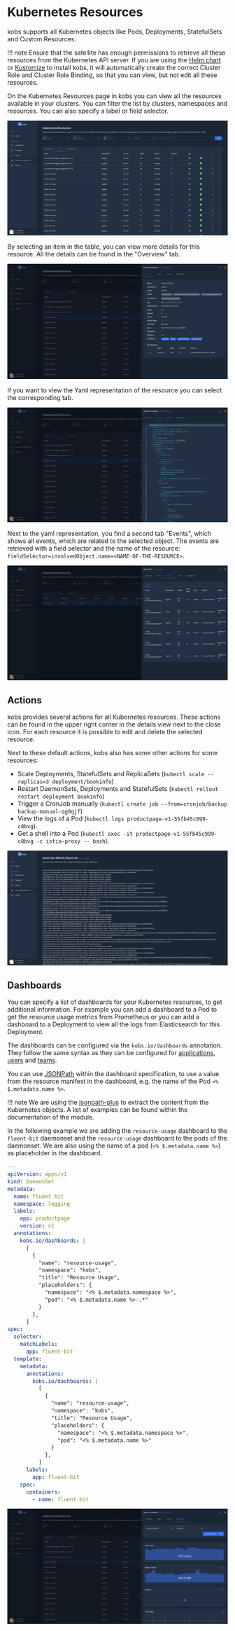 # Kubernetes Resources

kobs supports all Kubernetes objects like Pods, Deployments, StatefulSets and Custom Resources.

!!! note
    Ensure that the satellite has enough permissions to retrieve all these resources from the Kubernetes API server. If you are using the [Helm chart](../getting-started/installation//helm.md) or [Kustomize](../getting-started/installation/kustomize.md) to install kobs, it will automatically create the correct Cluster Role and Cluster Role Binding, so that you can view, but not edit all these resources.

On the Kubernetes Resources page in kobs you can view all the resources available in your clusters. You can filter the list by clusters, namespaces and resources. You can also specify a label or field selector.

![Resources](assets/resources.png)

By selecting an item in the table, you can view more details for this resource. All the details can be found in the "Overview" tab.

![Resources Overview](assets/resources-overview.png)

If you want to view the Yaml representation of the resource you can select the corresponding tab.

![Resources YAML](assets/resources-yaml.png)

Next to the yaml representation, you find a second tab "Events", which shows all events, which are related to the selected object. The events are retrieved with a field selector and the name of the resource: `fieldSelector=involvedObject.name=<NAME-OF-THE-RESOURCE>`.

![Resources Events](assets/resources-events.png)

## Actions

kobs provides several actions for all Kubernetes resources. These actions can be found in the upper right corner in the details view next to the close icon. For each resource it is possible to edit and delete the selected resource.

Next to these default actions, kobs also has some other actions for some resources:

- Scale Deployments, StatefulSets and ReplicaSets (`kubectl scale --replicas=3 deployment/bookinfo`)
- Restart DaemonSets, Deployments and StatefulSets (`kubectl rollout restart deployment bookinfo`)
- Trigger a CronJob manually (`kubectl create job --from=cronjob/backup backup-manual-qg0qjf`)
- View the logs of a Pod (`kubectl logs productpage-v1-55fb45c999-c8bvg`).
- Get a shell into a Pod (`kubectl exec -it productpage-v1-55fb45c999-c8bvg -c istio-proxy -- bash`).

![Resources Logs](assets/resources-logs.png)

## Dashboards

You can specify a list of dashboards for your Kubernetes resources, to get additional information. For example you can add a dashboard to a Pod to get the resource usage metrics from Prometheus or you can add a dashboard to a Deployment to view all the logs from Elasticsearch for this Deployment.

The dashboards can be configured via the `kobs.io/dashboards` annotation. They follow the same syntax as they can be configured for [applications](applications.md#dashboard), [users](teams.md#dashboard) and [teams](teams.md#dashboard).

You can use [JSONPath](https://goessner.net/articles/JsonPath/) within the dashboard specification, to use a value from the resource manifest in the dashboard, e.g. the name of the Pod `<% $.metadata.name %>`.

!!! note
    We are using the [jsonpath-plus](https://www.npmjs.com/package/jsonpath-plus) to extract the content from the Kubernetes objects. A list of examples can be found within the documentation of the module.

In the following example we are adding the `resource-usage` dashboard to the `fluent-bit` daemonset and the `resource-usage` dashboard to the pods of the daemonset. We are also using the name of a pod (`<% $.metadata.name %>`) as placeholder in the dashboard.

```yaml
---
apiVersion: apps/v1
kind: DaemonSet
metadata:
  name: fluent-bit
  namespace: logging
  labels:
    app: productpage
    version: v1
  annotations:
    kobs.io/dashboards: |
      [
        {
          "name": "resource-usage",
          "namespace": "kobs",
          "title": "Resource Usage",
          "placeholders": {
            "namespace": "<% $.metadata.namespace %>",
            "pod": "<% $.metadata.name %>-.*"
          }
        },
      ]
spec:
  selector:
    matchLabels:
      app: fluent-bit
  template:
    metadata:
      annotations:
        kobs.io/dashboards: |
          [
            {
              "name": "resource-usage",
              "namespace": "kobs",
              "title": "Resource Usage",
              "placeholders": {
                "namespace": "<% $.metadata.namespace %>",
                "pod": "<% $.metadata.name %>"
              }
            },
          ]
      labels:
        app: fluent-bit
    spec:
      containers:
        - name: fluent-bit
```

![Resources Dashboards](assets/resources-dashboards.png)
